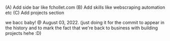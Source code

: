 (A) Add side bar like fchollet.com
(B) Add skills like webscraping automation etc
(C) Add projects section

we bacc baby! @ August 03, 2022. (just doing it for the commit to appear in the history and to mark the fact that we're back to business with building projects hehe :D)